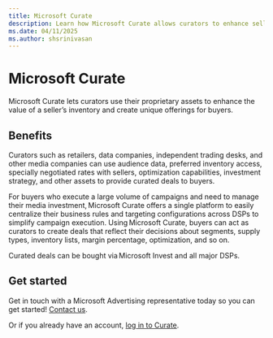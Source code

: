 ```yaml
---
title: Microsoft Curate
description: Learn how Microsoft Curate allows curators to enhance sellers' inventory with assets and create unique offerings for buyers.
ms.date: 04/11/2025
ms.author: shsrinivasan
---
```


# Microsoft Curate

Microsoft Curate lets curators use their proprietary assets to enhance the value of a seller’s inventory and create unique offerings for buyers.

## Benefits

Curators such as retailers, data companies, independent trading desks, and other media companies can use audience data, preferred  inventory access, specially negotiated rates with sellers, optimization capabilities, investment strategy, and other assets to provide curated deals to buyers.

For buyers who execute a large volume of campaigns and need to manage their media investment, Microsoft Curate offers a single platform to easily centralize their business rules and targeting configurations across DSPs to simplify campaign execution. Using Microsoft Curate, buyers can act as curators to create deals that reflect their decisions about segments, supply types, inventory lists, margin percentage, optimization, and so on.

Curated deals can be bought via Microsoft Invest and all major DSPs.

## Get started

Get in touch with a Microsoft Advertising representative today so you can get started! [Contact us](https://about.ads.microsoft.com/en-us/solutions/xandr/contact-xandr).

Or if you already have an account, [log in to Curate](https://curate.xandr.com/login).
